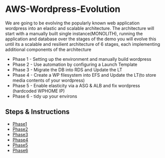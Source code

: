 # AWS-Wordpress-Evolution
We are going to be evolving the popularly known web application wordpress into an elastic and scalable architecture.
The architecture will start with a manually built single instance(MONOLITH), running the application and database over the stages of the demo you will evolve this until its a scalable and resilient architecture of 6 stages, each implementing additional components of the architecture

* Phase 1 - Setting up the environment and manually build wordpress
* Phase 2 - Use automation by configuring a Launch Template
* Phase 3 - Migrate the DB into RDS and Update the LT
* Phase 4 - Create a WP filesystem into EFS and Update the LT(to store media contents of your wordpress) 
* Phase 5 - Enable elasticity via a ASG & ALB and fix wordpress (hardcoded WPHOME IP)
* Phase 6 - tidy up your environs



## Steps & Instructions

- [Phase1](https://github.com/profebass99/aws-wordpress-evolution/blob/main/Design%20Steps%20%26%20instructions/Phase-1.md)
- [Phase2](https://github.com/acantril/learn-cantrill-io-labs/blob/master/aws-elastic-wordpress-evolution/02_LABINSTRUCTIONS/STAGE2%20-%20Automate%20the%20build%20using%20a%20Launch%20Template.md)
- [Phase3](https://github.com/acantril/learn-cantrill-io-labs/blob/master/aws-elastic-wordpress-evolution/02_LABINSTRUCTIONS/STAGE3%20-%20Add%20RDS%20and%20Update%20the%20LT.md)
- [Phase4](https://github.com/acantril/learn-cantrill-io-labs/blob/master/aws-elastic-wordpress-evolution/02_LABINSTRUCTIONS/STAGE4%20-%20Add%20EFS%20and%20Update%20the%20LT.md)
- [Phase5](https://github.com/acantril/learn-cantrill-io-labs/blob/master/aws-elastic-wordpress-evolution/02_LABINSTRUCTIONS/STAGE5%20-%20Add%20an%20ELB%20and%20ASG.md)
- [Phase6](https://github.com/acantril/learn-cantrill-io-labs/blob/master/aws-elastic-wordpress-evolution/02_LABINSTRUCTIONS/STAGE6%20-%20CLEANUP.md)
